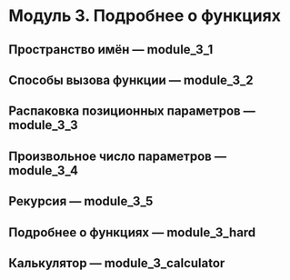 # Модуль 3. Подробнее о функциях  


## Пространство имён — module_3_1  


## Способы вызова функции — module_3_2  


## Распаковка позиционных параметров — module_3_3  


## Произвольное число параметров — module_3_4  


## Рекурсия — module_3_5  


## Подробнее о функциях — module_3_hard  


## Калькулятор — module_3_calculator  


